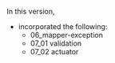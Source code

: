 In this version,

- incorporated the following:
  - 06_mapper-exception
  - 07_01 validation
  - 07_02 actuator 